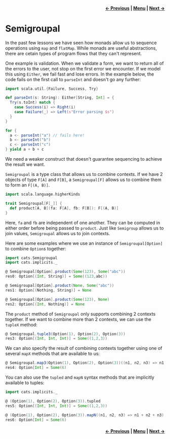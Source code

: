 <h4 align="right">
    <a href="../_4_functional_programming_monads/lesson4.md">← Previous</a> |
    <a href="../../../../README.md">Menu</a> |
    <a href="lesson5_2_validated.md">Next →</a>
</h4>

<h1>Semigroupal</h1>

In the past few lessons we have seen how monads allow us to sequence operations using `map` and `flatMap`. While monads 
are useful abstractions, there are cetain types of program flows that they can't represent.

One example is validation. When we validate a form, we want to return all of the errors to the user, not stop on the
first error we encounter. If we model this using `Either`, we fail fast and lose errors. In the example below, the code
fails on the first call to `parseInt` and doesn't go any further:

```scala
import scala.util.{Failure, Success, Try}

def parseInt(s: String): Either[String, Int] = {
  Try(s.toInt) match {
    case Success(i) => Right(i)
    case Failure(_) => Left(s"Error parsing $s")
  }
}

for {
  a <- parseInt("a") // fails here!
  b <- parseInt("b")
  c <- parseInt("c")
} yield a + b + c
```

We need a weaker construct that doesn't guarantee sequencing to achieve the result we want.

`Semigroupal` is a type class that allows us to combine contexts. If we have 2 objects of type `F[A]` and `F[B]`, a
`Semigroupal[F]` allows us to combine them to form an `F[(A, B)]`.

```scala
import scala.language.higherKinds

trait Semigroupal[F[_]] {
  def product[A, B](fa: F[A], fb: F[B]): F[(A, B)]
}
```

Here, `fa` and `fb` are independent of one another. They can be computed in either order before being passed to 
`product`. Just like `Semigroup` allows us to join values, `Semigroupal` allows us to join contexts.

Here are some examples where we use an instance of `Semigroupal[Option]` to combine `Option`s together:

```scala
import cats.Semigroupal
import cats.implicits._

@ Semigroupal[Option].product(Some(123), Some("abc"))
res0: Option[(Int, String)] = Some((123,abc))

@ Semigroupal[Option].product(None, Some("abc"))
res1: Option[(Nothing, String)] = None

@ Semigroupal[Option].product(Some(123), None)
res2: Option[(Int, Nothing)] = None
```

The `product` method of `Semigroupal` only supports combining 2 contexts together. If we want to combine more than 2
contexts, we can use the `tupleX` method:

```scala
@ Semigroupal.tuple3(Option(1), Option(2), Option(3))
res3: Option[(Int, Int, Int)] = Some((1,2,3))
```

We can also specify the result of combining contexts together using one of several `mapX` methods that are available to
us:

```scala
@ Semigroupal.map3(Option(1), Option(2), Option(3))((n1, n2, n3) => n1 + n2 + n3)
res4: Option[Int] = Some(6)
```

You can also use the `tupled` and `mapN` syntax methods that are implicitly available to tuples:

```scala
import cats.implicits._

@ (Option(1), Option(2), Option(3)).tupled
res5: Option[(Int, Int, Int)] = Some((1,2,3))

@ (Option(1), Option(2), Option(3)).mapN((n1, n2, n3) => n1 + n2 + n3)
res6: Option[Int] = Some(6)
```

<h4 align="right">
    <a href="../_4_functional_programming_monads/lesson4.md">← Previous</a> |
    <a href="../../../../README.md">Menu</a> |
    <a href="lesson5_2_validated.md">Next →</a>
</h4>